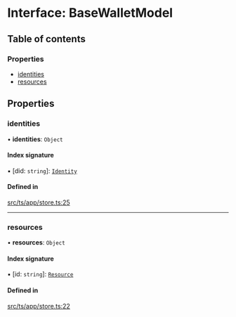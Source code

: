 # Interface: BaseWalletModel

## Table of contents

### Properties

- [identities](BaseWalletModel.md#identities)
- [resources](BaseWalletModel.md#resources)

## Properties

### identities

• **identities**: `Object`

#### Index signature

▪ [did: `string`]: [`Identity`](../API.md#identity)

#### Defined in

[src/ts/app/store.ts:25](https://gitlab.com/i3-market/code/wp3/t3.2/i3m-wallet-monorepo/-/blob/5a72ec4/packages/base-wallet/src/ts/app/store.ts#L25)

___

### resources

• **resources**: `Object`

#### Index signature

▪ [id: `string`]: [`Resource`](../API.md#resource)

#### Defined in

[src/ts/app/store.ts:22](https://gitlab.com/i3-market/code/wp3/t3.2/i3m-wallet-monorepo/-/blob/5a72ec4/packages/base-wallet/src/ts/app/store.ts#L22)
